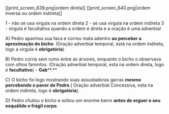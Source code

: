 

[[print_screen_639.png|ordem direta]]
[[print_screen_640.png|ordem inversa ou ordem indireta]]

1 - não se usa virgula na ordem direta
2 - se usa virgula na ordem indireta
3 - virgula é facultativa quando a ordem é direta e a oração é uma adverbial

A) Pedro apanhou sua faca e correu mata adentro **ao perceber a aproximação do bicho**. (Oração adverbial temporal, está na ordem indireta, logo a virgula é **obrigatória**)

B) Pedro corria sem rumo entre as árvores, enquanto o bicho o observava com olhos famintos. (Oração adverbial temporal, esta na ordem direta, logo é **facultativo**) - **Gab****.**

C) O bicho foi logo mostrando suas assustadoras garras **mesmo percebendo o pavor de Pedro**.( Oração adverbial Concessiva, esta na ordem indireta, logo é **obrigatória**).

D) Pedro chutou o bicho e soltou um enorme berro **antes de erguer o seu esquálido e frágil corpo.**